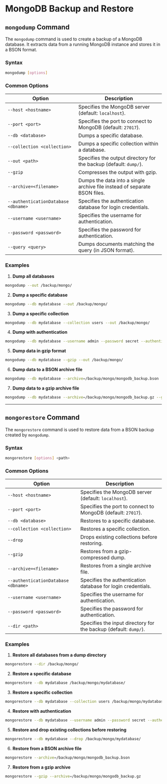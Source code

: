 # MongoDB Backup and Restore

## `mongodump` Command

The `mongodump` command is used to create a backup of a MongoDB database. It extracts data from a running MongoDB instance and stores it in a BSON format.

### Syntax

```sh
mongodump [options]
```

### Common Options

| Option                              | Description                                                               |
| ----------------------------------- | ------------------------------------------------------------------------- |
| `--host <hostname>`                 | Specifies the MongoDB server (default: `localhost`).                      |
| `--port <port>`                     | Specifies the port to connect to MongoDB (default: `27017`).              |
| `--db <database>`                   | Dumps a specific database.                                                |
| `--collection <collection>`         | Dumps a specific collection within a database.                            |
| `--out <path>`                      | Specifies the output directory for the backup (default: `dump/`).         |
| `--gzip`                            | Compresses the output with gzip.                                          |
| `--archive=<filename>`              | Dumps the data into a single archive file instead of separate BSON files. |
| `--authenticationDatabase <dbname>` | Specifies the authentication database for login credentials.              |
| `--username <username>`             | Specifies the username for authentication.                                |
| `--password <password>`             | Specifies the password for authentication.                                |
| `--query <query>`                   | Dumps documents matching the query (in JSON format).                      |

### Examples

1. **Dump all databases**

```sh
mongodump --out /backup/mongo/
```

2. **Dump a specific database**

```sh
mongodump --db mydatabase --out /backup/mongo/
```

3. **Dump a specific collection**

```sh
mongodump --db mydatabase --collection users --out /backup/mongo/
```

4. **Dump with authentication**

```sh
mongodump --db mydatabase --username admin --password secret --authenticationDatabase admin --out /backup/mongo/
```

5. **Dump data in gzip format**

```sh
mongodump --db mydatabase --gzip --out /backup/mongo/
```

6. **Dump data to a BSON archive file**

```sh
mongodump --db mydatabase --archive=/backup/mongo/mongodb_backup.bson
```

7. **Dump data to a gzip archive file**

```sh
mongodump --db mydatabase --archive=/backup/mongo/mongodb_backup.gz --gzip
```

---

## `mongorestore` Command

The `mongorestore` command is used to restore data from a BSON backup created by `mongodump`.

### Syntax

```sh
mongorestore [options] <path>
```

### Common Options

| Option                              | Description                                                      |
| ----------------------------------- | ---------------------------------------------------------------- |
| `--host <hostname>`                 | Specifies the MongoDB server (default: `localhost`).             |
| `--port <port>`                     | Specifies the port to connect to MongoDB (default: `27017`).     |
| `--db <database>`                   | Restores to a specific database.                                 |
| `--collection <collection>`         | Restores a specific collection.                                  |
| `--drop`                            | Drops existing collections before restoring.                     |
| `--gzip`                            | Restores from a gzip-compressed dump.                            |
| `--archive=<filename>`              | Restores from a single archive file.                             |
| `--authenticationDatabase <dbname>` | Specifies the authentication database for login credentials.     |
| `--username <username>`             | Specifies the username for authentication.                       |
| `--password <password>`             | Specifies the password for authentication.                       |
| `--dir <path>`                      | Specifies the input directory for the backup (default: `dump/`). |

### Examples

1. **Restore all databases from a dump directory**

```sh
mongorestore --dir /backup/mongo/
```

2. **Restore a specific database**

```sh
mongorestore --db mydatabase /backup/mongo/mydatabase/
```

3. **Restore a specific collection**

```sh
mongorestore --db mydatabase --collection users /backup/mongo/mydatabase/users.bson
```

4. **Restore with authentication**

```sh
mongorestore --db mydatabase --username admin --password secret --authenticationDatabase admin /backup/mongo/mydatabase/
```

5. **Restore and drop existing collections before restoring**

```sh
mongorestore --db mydatabase --drop /backup/mongo/mydatabase/
```

6. **Restore from a BSON archive file**

```sh
mongorestore --archive=/backup/mongo/mongodb_backup.bson
```

7. **Restore from a gzip archive**

```sh
mongorestore --gzip --archive=/backup/mongo/mongodb_backup.gz
```
